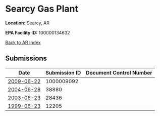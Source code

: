 # Searcy Gas Plant

**Location:** Searcy, AR

**EPA Facility ID:** 100000134632

[Back to AR Index](../../index.md)

## Submissions

| Date | Submission ID | Document Control Number |
|------|--------------|-------------------------|
| [2009-06-22](submissions/1000009092.md) | 1000009092 |  |
| [2004-06-28](submissions/38880.md) | 38880 |  |
| [2003-06-23](submissions/28436.md) | 28436 |  |
| [1999-06-23](submissions/12205.md) | 12205 |  |
